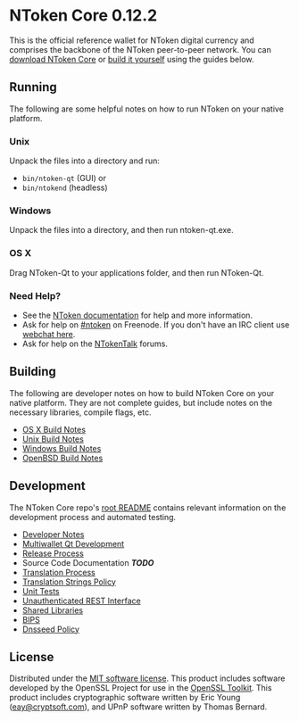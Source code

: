 NToken Core 0.12.2
=====================

This is the official reference wallet for NToken digital currency and comprises the backbone of the NToken peer-to-peer network. You can [download NToken Core](https://www.ntoken.org/downloads/) or [build it yourself](#building) using the guides below.

Running
---------------------
The following are some helpful notes on how to run NToken on your native platform.

### Unix

Unpack the files into a directory and run:

- `bin/ntoken-qt` (GUI) or
- `bin/ntokend` (headless)

### Windows

Unpack the files into a directory, and then run ntoken-qt.exe.

### OS X

Drag NToken-Qt to your applications folder, and then run NToken-Qt.

### Need Help?

* See the [NToken documentation](https://ntoken.atlassian.net/wiki/display/DOC)
for help and more information.
* Ask for help on [#ntoken](http://webchat.freenode.net?channels=ntoken) on Freenode. If you don't have an IRC client use [webchat here](http://webchat.freenode.net?channels=ntoken).
* Ask for help on the [NTokenTalk](https://ntokentalk.org/) forums.

Building
---------------------
The following are developer notes on how to build NToken Core on your native platform. They are not complete guides, but include notes on the necessary libraries, compile flags, etc.

- [OS X Build Notes](build-osx.md)
- [Unix Build Notes](build-unix.md)
- [Windows Build Notes](build-windows.md)
- [OpenBSD Build Notes](build-openbsd.md)

Development
---------------------
The NToken Core repo's [root README](/README.md) contains relevant information on the development process and automated testing.

- [Developer Notes](developer-notes.md)
- [Multiwallet Qt Development](multiwallet-qt.md)
- [Release Process](release-process.md)
- Source Code Documentation ***TODO***
- [Translation Process](translation_process.md)
- [Translation Strings Policy](translation_strings_policy.md)
- [Unit Tests](unit-tests.md)
- [Unauthenticated REST Interface](REST-interface.md)
- [Shared Libraries](shared-libraries.md)
- [BIPS](bips.md)
- [Dnsseed Policy](dnsseed-policy.md)

License
---------------------
Distributed under the [MIT software license](http://www.opensource.org/licenses/mit-license.php).
This product includes software developed by the OpenSSL Project for use in the [OpenSSL Toolkit](https://www.openssl.org/). This product includes
cryptographic software written by Eric Young ([eay@cryptsoft.com](mailto:eay@cryptsoft.com)), and UPnP software written by Thomas Bernard.
